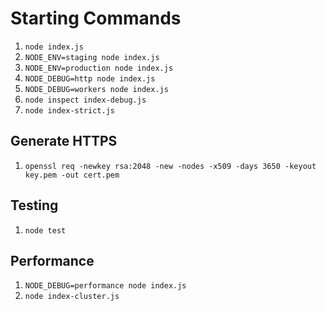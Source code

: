 #  Starting Commands
1. `node index.js`
2. `NODE_ENV=staging node index.js`
3. `NODE_ENV=production node index.js`
4. `NODE_DEBUG=http node index.js`
5. `NODE_DEBUG=workers node index.js`
6. `node inspect index-debug.js`
7. `node index-strict.js`

## Generate HTTPS
1. `openssl req -newkey rsa:2048 -new -nodes -x509 -days 3650 -keyout key.pem -out cert.pem`

## Testing
1. `node test`

## Performance
1. `NODE_DEBUG=performance node index.js`
2. `node index-cluster.js `